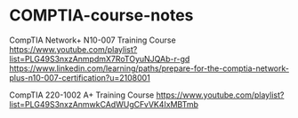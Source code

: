 # COMPTIA-course-notes


CompTIA Network+ N10-007 Training Course
https://www.youtube.com/playlist?list=PLG49S3nxzAnmpdmX7RoTOyuNJQAb-r-gd
https://www.linkedin.com/learning/paths/prepare-for-the-comptia-network-plus-n10-007-certification?u=2108001


CompTIA 220-1002 A+ Training Course
https://www.youtube.com/playlist?list=PLG49S3nxzAnmwkCAdWUgCFvVK4IxMBTmb
